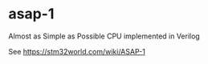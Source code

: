 # asap-1
Almost as Simple as Possible CPU implemented in Verilog

See https://stm32world.com/wiki/ASAP-1
